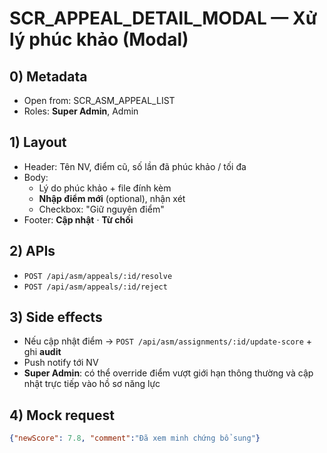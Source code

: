 # SCR_APPEAL_DETAIL_MODAL — Xử lý phúc khảo (Modal)

## 0) Metadata
- Open from: SCR_ASM_APPEAL_LIST
- Roles: **Super Admin**, Admin

## 1) Layout
- Header: Tên NV, điểm cũ, số lần đã phúc khảo / tối đa
- Body:
  - Lý do phúc khảo + file đính kèm
  - **Nhập điểm mới** (optional), nhận xét
  - Checkbox: "Giữ nguyên điểm"
- Footer: **Cập nhật** · **Từ chối**

## 2) APIs
- `POST /api/asm/appeals/:id/resolve` 
- `POST /api/asm/appeals/:id/reject` 

## 3) Side effects
- Nếu cập nhật điểm → `POST /api/asm/assignments/:id/update-score`  + ghi **audit**
- Push notify tới NV
- **Super Admin**: có thể override điểm vượt giới hạn thông thường và cập nhật trực tiếp vào hồ sơ năng lực

## 4) Mock request
```json
{"newScore": 7.8, "comment":"Đã xem minh chứng bổ sung"}
```
